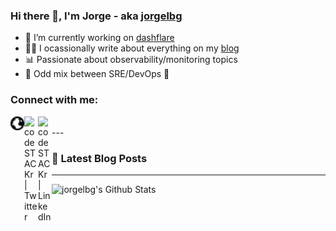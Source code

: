 ### Hi there 👋, I'm Jorge - aka [jorgelbg][blog]

- 🔭 I’m currently working on [dashflare]
- ✍🏻 I ocassionally write about everything on my [blog]
- 📊 Passionate about observability/monitoring topics
- 🚀 Odd mix between SRE/DevOps 🤣

### Connect with me:

[<img align="left" alt="codeSTACKr.com" width="22px" src="https://raw.githubusercontent.com/iconic/open-iconic/master/svg/globe.svg" />][blog]
[<img align="left" alt="codeSTACKr | Twitter" width="22px" src="https://cdn.jsdelivr.net/npm/simple-icons@v3/icons/twitter.svg" />][twitter]
[<img align="left" alt="codeSTACKr | LinkedIn" width="22px" src="https://cdn.jsdelivr.net/npm/simple-icons@v3/icons/linkedin.svg" />][linkedin]

<br />
---

### 📕 Latest Blog Posts
<!-- BLOG-POST-LIST:START -->
<!-- BLOG-POST-LIST:END -->

---

<img align="left" alt="jorgelbg's Github Stats" src="https://github-readme-stats.codestackr.vercel.app/api?username=jorgelbg&show_icons=true&hide_border=true&hide_title=true&hide_rank=true" />

[blog]: https://jorgelbg.me/
[dashflare]: https://jorgelbg.me/dashflare
[twitter]: https://twitter.com/jorgelbg
[linkedin]: https://linkedin.com/in/jorgelbgm

